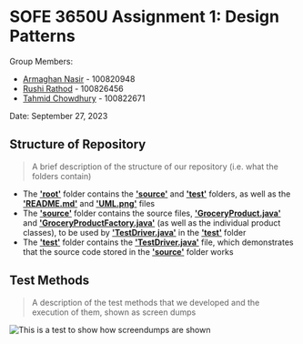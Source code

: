 # SOFE 3650U Assignment 1: Design Patterns
Group Members:
- [Armaghan Nasir](https://github.com/Armaghan180) - 100820948
- [Rushi Rathod](https://github.com/rushirajrathod) - 100826456
- [Tahmid Chowdhury](https://github.com/tahmid-chowdhury) - 100822671

Date: September 27, 2023

## Structure of Repository
> A brief description of the structure of our repository (i.e. what the folders contain)
- The **['root'](https://github.com/tahmid-chowdhury/SOFE3650U-assignment1/tree/main)** folder contains the **['source'](https://github.com/tahmid-chowdhury/SOFE3650U-assignment1/tree/main/source)** and **['test'](https://github.com/tahmid-chowdhury/SOFE3650U-assignment1/tree/main/test)** folders, as well as the **['README.md'](https://github.com/tahmid-chowdhury/SOFE3650U-assignment1/blob/main/README.md)** and **['UML.png'](https://github.com/tahmid-chowdhury/SOFE3650U-assignment1/blob/main/UML.png)** files
- The **['source'](https://github.com/tahmid-chowdhury/SOFE3650U-assignment1/tree/main/source)** folder contains the source files, **['GroceryProduct.java'](https://github.com/tahmid-chowdhury/SOFE3650U-assignment1/blob/main/source/GroceryProduct.java)** and **['GroceryProductFactory.java'](https://github.com/tahmid-chowdhury/SOFE3650U-assignment1/blob/main/source/GroceryProductFactory.java)** (as well as the individual product classes), to be used by **['TestDriver.java'](https://github.com/tahmid-chowdhury/SOFE3650U-assignment1/blob/main/TestDriver.java)** in the **['test'](https://github.com/tahmid-chowdhury/SOFE3650U-assignment1/tree/main/test)** folder
- The **['test'](https://github.com/tahmid-chowdhury/SOFE3650U-assignment1/tree/main/test)** folder contains the **['TestDriver.java'](https://github.com/tahmid-chowdhury/SOFE3650U-assignment1/blob/main/TestDriver.java)** file, which demonstrates that the source code stored in the **['source'](https://github.com/tahmid-chowdhury/SOFE3650U-assignment1/tree/main/source)** folder works

## Test Methods
> A description of the test methods that we developed and the execution of them, shown as screen dumps

![This is a test to show how screendumps are shown](https://media.sproutsocial.com/uploads/2017/02/10x-featured-social-media-image-size.png)
